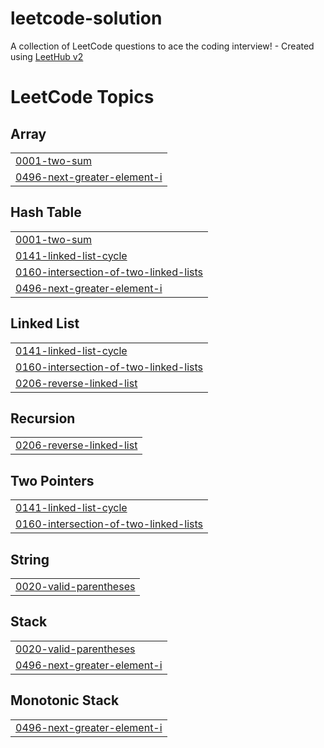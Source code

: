 # leetcode-solution
A collection of LeetCode questions to ace the coding interview! - Created using [LeetHub v2](https://github.com/arunbhardwaj/LeetHub-2.0)

<!---LeetCode Topics Start-->
# LeetCode Topics
## Array
|  |
| ------- |
| [0001-two-sum](https://github.com/SwayamRP/leetcode-solution/tree/master/0001-two-sum) |
| [0496-next-greater-element-i](https://github.com/SwayamRP/leetcode-solution/tree/master/0496-next-greater-element-i) |
## Hash Table
|  |
| ------- |
| [0001-two-sum](https://github.com/SwayamRP/leetcode-solution/tree/master/0001-two-sum) |
| [0141-linked-list-cycle](https://github.com/SwayamRP/leetcode-solution/tree/master/0141-linked-list-cycle) |
| [0160-intersection-of-two-linked-lists](https://github.com/SwayamRP/leetcode-solution/tree/master/0160-intersection-of-two-linked-lists) |
| [0496-next-greater-element-i](https://github.com/SwayamRP/leetcode-solution/tree/master/0496-next-greater-element-i) |
## Linked List
|  |
| ------- |
| [0141-linked-list-cycle](https://github.com/SwayamRP/leetcode-solution/tree/master/0141-linked-list-cycle) |
| [0160-intersection-of-two-linked-lists](https://github.com/SwayamRP/leetcode-solution/tree/master/0160-intersection-of-two-linked-lists) |
| [0206-reverse-linked-list](https://github.com/SwayamRP/leetcode-solution/tree/master/0206-reverse-linked-list) |
## Recursion
|  |
| ------- |
| [0206-reverse-linked-list](https://github.com/SwayamRP/leetcode-solution/tree/master/0206-reverse-linked-list) |
## Two Pointers
|  |
| ------- |
| [0141-linked-list-cycle](https://github.com/SwayamRP/leetcode-solution/tree/master/0141-linked-list-cycle) |
| [0160-intersection-of-two-linked-lists](https://github.com/SwayamRP/leetcode-solution/tree/master/0160-intersection-of-two-linked-lists) |
## String
|  |
| ------- |
| [0020-valid-parentheses](https://github.com/SwayamRP/leetcode-solution/tree/master/0020-valid-parentheses) |
## Stack
|  |
| ------- |
| [0020-valid-parentheses](https://github.com/SwayamRP/leetcode-solution/tree/master/0020-valid-parentheses) |
| [0496-next-greater-element-i](https://github.com/SwayamRP/leetcode-solution/tree/master/0496-next-greater-element-i) |
## Monotonic Stack
|  |
| ------- |
| [0496-next-greater-element-i](https://github.com/SwayamRP/leetcode-solution/tree/master/0496-next-greater-element-i) |
<!---LeetCode Topics End-->